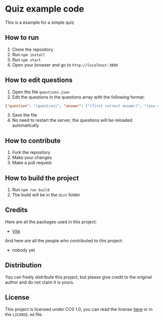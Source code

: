 # Quiz example code
This is a example for a simple quiz 
## How to run
1. Clone the repository
2. Run `npm install`
3. Run `npm start`
4. Open your browser and go to `http://localhost:3000`
## How to edit questions
1. Open the file `questions.json`
2. Edit the questions in the questions array with the following format:
```json 
{"question": "(question)", "answer": ["(first correct answer)", "(you can add more by adding more strings in the array)"], "image": "(image url, change this to null if you don't want an image)", "score_share_webhook": "(A discord webhook url, change this to null if you don't want to share the score)"}
```
3. Save the file
4. No need to restart the server, the questions will be reloaded automatically
## How to contribute
1. Fork the repository
2. Make your changes
3. Make a pull request
## How to build the project
1. Run `npm run build`
2. The build will be in the `dist` folder
## Credits
Here are all the packages used in this project:
- [Vite](https://vitejs.dev/)

And here are all the people who contributed to this project:
- nobody yet
## Distribution
You can freely distribute this project, but please give credit to the original author and do not claim it is yours.
## License
This project is licensed under CC0 1.0, you can read the license [here](https://creativecommons.org/publicdomain/zero/1.0/) or in the `LICENSE.md` file.